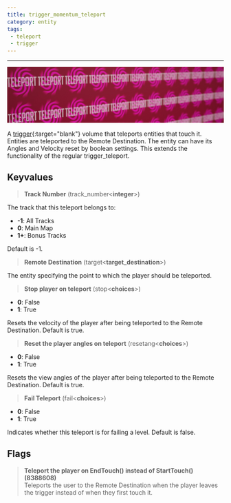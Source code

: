 ```yaml
---
title: trigger_momentum_teleport
category: entity
tags:
 - teleport
 - trigger
---
```



----
![teleport trigger](/assets/images/trigger_momentum_teleport/momentum_teleport.jpg)
  
A [trigger](https://developer.valvesoftware.com/wiki/Triggers){:target="blank"} volume that teleports entities that touch it. Entities are teleported to the Remote Destination. The entity can have its Angles and Velocity reset by boolean settings. This extends the functionality of the regular trigger_teleport.


## Keyvalues

>**Track Number** (track_number&lt;**integer**&gt;)

The track that this teleport belongs to: 

 - **-1**: All Tracks
 - **0**: Main Map
 - **1+**: Bonus Tracks

Default is -1.

>**Remote Destination** (target&lt;**target_destination**&gt;)  

The entity specifying the point to which the player should be teleported.

>**Stop player on teleport** (stop&lt;**choices**&gt;)
 - **0**: False
 - **1**: True

Resets the velocity of the player after being teleported to the Remote Destination. Default is true.

>**Reset the player angles on teleport** (resetang&lt;**choices**&gt;)
 - **0**: False
 - **1**: True

Resets the view angles of the player after being teleported to the Remote Destination. Default is true.

>**Fail Teleport** (fail&lt;**choices**&gt;)
 - **0**: False
 - **1**: True

Indicates whether this teleport is for failing a level. Default is false.

## Flags

>**Teleport the player on EndTouch() instead of StartTouch() (8388608)**  
Teleports the user to the Remote Destination when the player leaves the trigger instead of when they first touch it.
